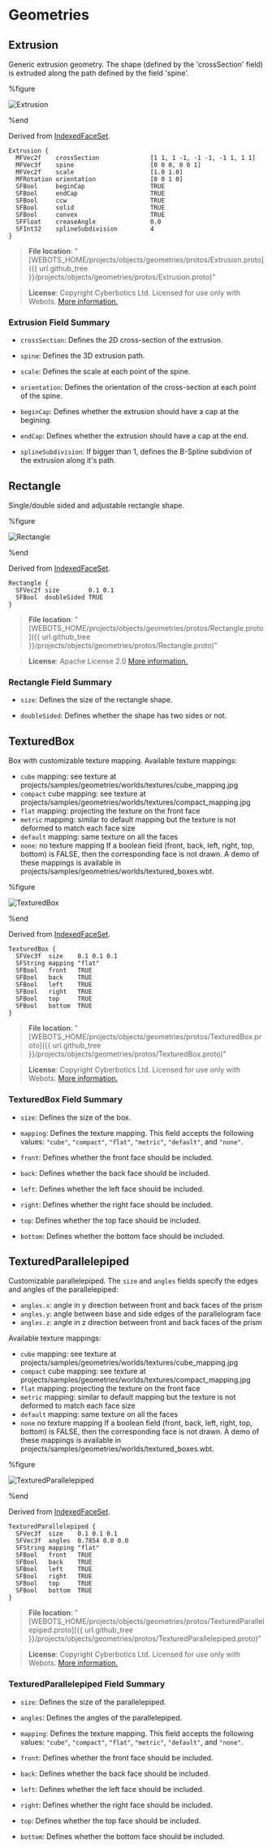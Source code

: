 # Geometries

## Extrusion

Generic extrusion geometry.
The shape (defined by the 'crossSection' field) is extruded along the path defined by the field 'spine'.

%figure

![Extrusion](images/objects/geometries/Extrusion/model.thumbnail.png)

%end

Derived from [IndexedFaceSet](../reference/indexedfaceset.md).

```
Extrusion {
  MFVec2f    crossSection              [1 1, 1 -1, -1 -1, -1 1, 1 1]
  MFVec3f    spine                     [0 0 0, 0 0 1]
  MFVec2f    scale                     [1.0 1.0]
  MFRotation orientation               [0 0 1 0]
  SFBool     beginCap                  TRUE
  SFBool     endCap                    TRUE
  SFBool     ccw                       TRUE
  SFBool     solid                     TRUE
  SFBool     convex                    TRUE
  SFFloat    creaseAngle               0.0
  SFInt32    splineSubdivision         4
}
```

> **File location**: "[WEBOTS\_HOME/projects/objects/geometries/protos/Extrusion.proto]({{ url.github_tree }}/projects/objects/geometries/protos/Extrusion.proto)"

> **License**: Copyright Cyberbotics Ltd. Licensed for use only with Webots.
[More information.](https://cyberbotics.com/webots_assets_license)

### Extrusion Field Summary

- `crossSection`: Defines the 2D cross-section of the extrusion.

- `spine`: Defines the 3D extrusion path.

- `scale`: Defines the scale at each point of the spine.

- `orientation`: Defines the orientation of the cross-section at each point of the spine.

- `beginCap`: Defines whether the extrusion should have a cap at the begining.

- `endCap`: Defines whether the extrusion should have a cap at the end.

- `splineSubdivision`: If bigger than 1, defines the B-Spline subdivion of the extrusion along it's path.

## Rectangle

Single/double sided and adjustable rectangle shape.

%figure

![Rectangle](images/objects/geometries/Rectangle/model.thumbnail.png)

%end

Derived from [IndexedFaceSet](../reference/indexedfaceset.md).

```
Rectangle {
  SFVec2f size        0.1 0.1
  SFBool  doubleSided TRUE
}
```

> **File location**: "[WEBOTS\_HOME/projects/objects/geometries/protos/Rectangle.proto]({{ url.github_tree }}/projects/objects/geometries/protos/Rectangle.proto)"

> **License**: Apache License 2.0
[More information.](http://www.apache.org/licenses/LICENSE-2.0)

### Rectangle Field Summary

- `size`: Defines the size of the rectangle shape.

- `doubleSided`: Defines whether the shape has two sides or not.

## TexturedBox

Box with customizable texture mapping.
Available texture mappings:
- `cube` mapping: see texture at projects/samples/geometries/worlds/textures/cube\_mapping.jpg
- `compact` cube mapping: see texture at projects/samples/geometries/worlds/textures/compact\_mapping.jpg
- `flat` mapping: projecting the texture on the front face
- `metric` mapping: similar to default mapping but the texture is not deformed to match each face size
- `default` mapping: same texture on all the faces
- `none`: no texture mapping
If a boolean field (front, back, left, right, top, bottom) is FALSE, then the corresponding face is not drawn.
A demo of these mappings is available in projects/samples/geometries/worlds/textured\_boxes.wbt.

%figure

![TexturedBox](images/objects/geometries/TexturedBox/model.thumbnail.png)

%end

Derived from [IndexedFaceSet](../reference/indexedfaceset.md).

```
TexturedBox {
  SFVec3f  size    0.1 0.1 0.1
  SFString mapping "flat"
  SFBool   front   TRUE
  SFBool   back    TRUE
  SFBool   left    TRUE
  SFBool   right   TRUE
  SFBool   top     TRUE
  SFBool   bottom  TRUE
}
```

> **File location**: "[WEBOTS\_HOME/projects/objects/geometries/protos/TexturedBox.proto]({{ url.github_tree }}/projects/objects/geometries/protos/TexturedBox.proto)"

> **License**: Copyright Cyberbotics Ltd. Licensed for use only with Webots.
[More information.](https://cyberbotics.com/webots_assets_license)

### TexturedBox Field Summary

- `size`: Defines the size of the box.

- `mapping`: Defines the texture mapping. This field accepts the following values: `"cube"`, `"compact"`, `"flat"`, `"metric"`, `"default"`, and `"none"`.

- `front`: Defines whether the front face should be included.

- `back`: Defines whether the back face should be included.

- `left`: Defines whether the left face should be included.

- `right`: Defines whether the right face should be included.

- `top`: Defines whether the top face should be included.

- `bottom`: Defines whether the bottom face should be included.

## TexturedParallelepiped

Customizable parallelepiped.
The `size` and `angles` fields specify the edges and angles of the parallelepiped:
- `angles.x`: angle in y direction between front and back faces of the prism
- `angles.y`: angle between base and side edges of the parallelogram face
- `angles.z`: angle in z direction between front and back faces of the prism

Available texture mappings:
- `cube` mapping: see texture at projects/samples/geometries/worlds/textures/cube\_mapping.jpg
- `compact` cube mapping: see texture at projects/samples/geometries/worlds/textures/compact\_mapping.jpg
- `flat` mapping: projecting the texture on the front face
- `metric` mapping: similar to default mapping but the texture is not deformed to match each face size
- `default` mapping: same texture on all the faces
- `none` no texture mapping
If a boolean field (front, back, left, right, top, bottom) is FALSE, then the corresponding face is not drawn.
A demo of these mappings is available in projects/samples/geometries/worlds/textured\_boxes.wbt.

%figure

![TexturedParallelepiped](images/objects/geometries/TexturedParallelepiped/model.thumbnail.png)

%end

Derived from [IndexedFaceSet](../reference/indexedfaceset.md).

```
TexturedParallelepiped {
  SFVec3f  size    0.1 0.1 0.1
  SFVec3f  angles  0.7854 0.0 0.0
  SFString mapping "flat"
  SFBool   front   TRUE
  SFBool   back    TRUE
  SFBool   left    TRUE
  SFBool   right   TRUE
  SFBool   top     TRUE
  SFBool   bottom  TRUE
}
```

> **File location**: "[WEBOTS\_HOME/projects/objects/geometries/protos/TexturedParallelepiped.proto]({{ url.github_tree }}/projects/objects/geometries/protos/TexturedParallelepiped.proto)"

> **License**: Copyright Cyberbotics Ltd. Licensed for use only with Webots.
[More information.](https://cyberbotics.com/webots_assets_license)

### TexturedParallelepiped Field Summary

- `size`: Defines the size of the parallelepiped.

- `angles`: Defines the angles of the parallelepiped.

- `mapping`: Defines the texture mapping. This field accepts the following values: `"cube"`, `"compact"`, `"flat"`, `"metric"`, `"default"`, and `"none"`.

- `front`: Defines whether the front face should be included.

- `back`: Defines whether the back face should be included.

- `left`: Defines whether the left face should be included.

- `right`: Defines whether the right face should be included.

- `top`: Defines whether the top face should be included.

- `bottom`: Defines whether the bottom face should be included.
